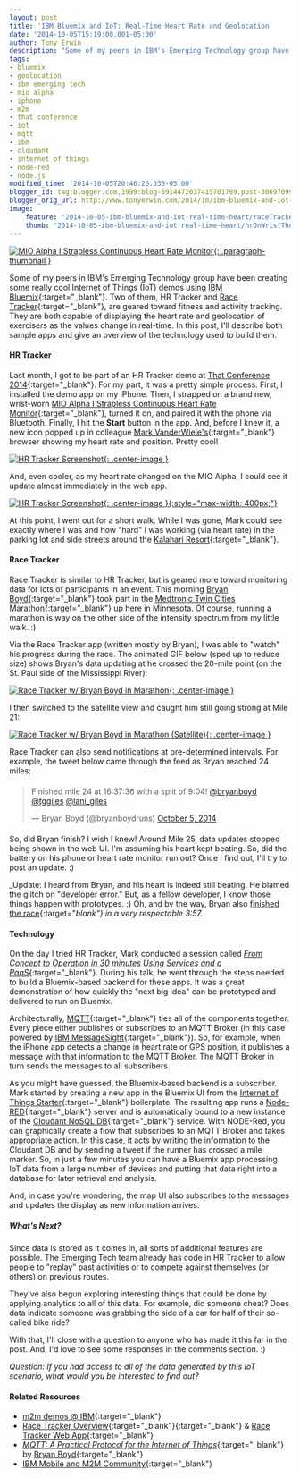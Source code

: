 ```yaml
---
layout: post
title: 'IBM Bluemix and IoT: Real-Time Heart Rate and Geolocation'
date: '2014-10-05T15:19:00.001-05:00'
author: Tony Erwin
description: "Some of my peers in IBM's Emerging Technology group have been creating some really cool Internet of Things (IoT) demos using IBM Bluemix. Two of them, HR Tracker and Race Tracker, are geared toward fitness and activity tracking. They are both capable of displaying the heart rate and geolocation of exercisers as the values change in real-time. In this post, I'll describe both sample apps and give an overview of the technology used to build them."
tags:
- bluemix
- geolocation
- ibm emerging tech
- mio alpha
- iphone
- m2m
- that conference
- iot
- mqtt
- ibm
- cloudant
- internet of things
- node-red
- node.js
modified_time: '2014-10-05T20:46:26.336-05:00'
blogger_id: tag:blogger.com,1999:blog-5914472037415701789.post-3069709968825056377
blogger_orig_url: http://www.tonyerwin.com/2014/10/ibm-bluemix-and-iot-real-time-heart.html
image:
    feature: "2014-10-05-ibm-bluemix-and-iot-real-time-heart/raceTracker3_2to1Ratio.gif"
    thumb: "2014-10-05-ibm-bluemix-and-iot-real-time-heart/hrOnWristThumb.png"
---
```


[![MIO Alpha I Strapless Continuous Heart Rate Monitor](/images/2014-10-05-ibm-bluemix-and-iot-real-time-heart/hrOnWrist.JPG){: .paragraph-thumbnail }](/images/2014-10-05-ibm-bluemix-and-iot-real-time-heart/hrOnWrist.JPG)

Some of my peers in IBM's Emerging Technology group have been creating some really cool Internet of Things (IoT) demos using [IBM Bluemix](https://www.bluemix.net){:target="_blank"}. Two of them, HR Tracker and [Race Tracker](http://m2m.demos.ibm.com/sports.html){:target="_blank"}, are geared toward fitness and activity tracking. They are both capable of displaying the heart rate and geolocation of exercisers as the values change in real-time. In this post, I'll describe both sample apps and give an overview of the technology used to build them.

#### HR Tracker

Last month, I got to be part of an HR Tracker demo at [That Conference 2014](http://www.tonyerwin.com/2014/08/ibm-bluemix-and-that-conference-2014.html){:target="_blank"}. For my part, it was a pretty simple process. First, I installed the demo app on my iPhone. Then, I strapped on a brand new, wrist-worn [MIO Alpha I Strapless Continuous Heart Rate Monitor](http://smile.amazon.com/gp/product/B00BJ6HLDI/ref=smi_www_rcolv2_go_smi?ie=UTF8&amp;redirect=true){:target="_blank"}, turned it on, and paired it with the phone via Bluetooth. Finally, I hit the **Start** button in the app. And, before I knew it, a new icon popped up in colleague [Mark VanderWiele's](https://twitter.com/MarkVanderwiele){:target="_blank"} browser showing my heart rate and position. Pretty cool!

[![HR Tracker Screenshot](/images/2014-10-05-ibm-bluemix-and-iot-real-time-heart/hrScreenshot.png){: .center-image }](/images/2014-10-05-ibm-bluemix-and-iot-real-time-heart/hrScreenshot.png)

And, even cooler, as my heart rate changed on the MIO Alpha, I could see it update almost immediately in the web app. 

[![HR Tracker Screenshot](/images/2014-10-05-ibm-bluemix-and-iot-real-time-heart/hrMonitorAndScreen.JPG){: .center-image }{:style="max-width: 400px;"}](/images/2014-10-05-ibm-bluemix-and-iot-real-time-heart/hrMonitorAndScreen.JPG)

At this point, I went out for a short walk. While I was gone, Mark could see exactly where I was and how "hard" I was working (via heart rate) in the parking lot and side streets around the [Kalahari Resort](http://www.kalahariresorts.com/wisconsin){:target="_blank"}.

#### Race Tracker

Race Tracker is similar to HR Tracker, but is geared more toward monitoring data for lots of participants in an event. This morning [Bryan Boyd](https://twitter.com/bryanboyd){:target="_blank"} took part in the [Medtronic Twin Cities Marathon](https://www.tcmevents.org/events/medtronic_twin_cities_marathon_weekend_-_october_3-5_2014/marathon/){:target="_blank"} up here in Minnesota. Of course, running a marathon is way on the other side of the intensity spectrum from my little walk. :)

Via the Race Tracker app (written mostly by Bryan), I was able to "watch" his progress during the race. The animated GIF below (sped up to reduce size) shows Bryan's data updating at he crossed the 20-mile point (on the St. Paul side of the Mississippi River):

[![Race Tracker w/ Bryan Boyd in Marathon](/images/2014-10-05-ibm-bluemix-and-iot-real-time-heart/raceTracker2_800.gif){: .center-image }](/images/2014-10-05-ibm-bluemix-and-iot-real-time-heart/raceTracker2_800.gif)

I then switched to the satellite view and caught him still going strong at Mile 21:

[![Race Tracker w/ Bryan Boyd in Marathon (Satellite)](/images/2014-10-05-ibm-bluemix-and-iot-real-time-heart/raceTracker3_800.gif){: .center-image }](/images/2014-10-05-ibm-bluemix-and-iot-real-time-heart/raceTracker3_800.gif)

Race Tracker can also send notifications at pre-determined intervals. For example, the tweet below came through the feed as Bryan reached 24 miles:

<div style="margin-top:20px;margin-bottom:20px;width:100%;"><blockquote class="twitter-tweet tw-align-center" lang="en"><p>Finished mile 24 at 16:37:36 with a split of 9:04! <a href="https://twitter.com/bryanboyd">@bryanboyd</a> <a href="https://twitter.com/tggiles">@tggiles</a> <a href="https://twitter.com/Lani_Giles">@lani_giles</a></p>&mdash; Bryan Boyd (@bryanboydruns) <a href="https://twitter.com/bryanboydruns/status/518802193399291906">October 5, 2014</a></blockquote><script async src="//platform.twitter.com/widgets.js" charset="utf-8"></script></div>

So, did Bryan finish? I wish I knew! Around Mile 25, data updates stopped being shown in the web UI. I'm assuming his heart kept beating. So, did the battery on his phone or heart rate monitor run out? Once I find out, I'll try to post an update. :)

_Update: I heard from Bryan, and his heart is indeed still beating. He blamed the glitch on "developer error." But, as a fellow developer, I know those things happen with prototypes. :) Oh, and by the way, Bryan also [finished the race](http://www.strava.com/activities/203750901/overview){:target="_blank"} in a very respectable 3:57._

#### Technology

On the day I tried HR Tracker, Mark conducted a session called [_From Concept to Operation in 30 minutes Using Services and a PaaS_](https://www.thatconference.com/sessions/session/5473){:target="_blank"}. During his talk, he went through the steps needed to build a Bluemix-based backend for these apps. It was a great demonstration of how quickly the "next big idea" can be prototyped and delivered to run on Bluemix.

Architecturally, [MQTT](http://mqtt.org/){:target="_blank"} ties all of the components together. Every piece either publishes or subscribes to an MQTT Broker (in this case powered by [IBM MessageSight](http://www-03.ibm.com/software/products/en/messagesight){:target="_blank"}). So, for example, when the iPhone app detects a change in heart rate or GPS position, it publishes a message with that information to the MQTT Broker. The MQTT Broker in turn sends the messages to all subscribers.

As you might have guessed, the Bluemix-based backend is a subscriber. Mark started by creating a new app in the Bluemix UI from the [Internet of Things Starter](https://console.ng.bluemix.net/catalog/starters/internet-of-things-platform-starter){:target="_blank"} boilerplate. The resulting app runs a [Node-RED](http://nodered.org/){:target="_blank"} server and is automatically bound to a new instance of the [Cloudant NoSQL DB](https://console.ng.bluemix.net/catalog/services/cloudant-nosql-db){:target="_blank"} service. With NODE-Red, you can graphically create a flow that subscribes to an MQTT Broker and takes appropriate action. In this case, it acts by writing the information to the Cloudant DB and by sending a tweet if the runner has crossed a mile marker. So, in just a few minutes you can have a Bluemix app processing IoT data from a large number of devices and putting that data right into a database for later retrieval and analysis.

And, in case you're wondering, the map UI also subscribes to the messages and updates the display as new information arrives.

##### What's Next?

Since data is stored as it comes in, all sorts of additional features are possible. The Emerging Tech team already has code in HR Tracker to allow people to "replay" past activities or to compete against themselves (or others) on previous routes.

They've also begun exploring interesting things that could be done by applying analytics to all of this data. For example, did someone cheat? Does data indicate someone was grabbing the side of a car for half of their so-called bike ride?

With that, I'll close with a question to anyone who has made it this far in the post. And, I'd love to see some responses in the comments section. :)

_Question: If you had access to all of the data generated by this IoT scenario, what would you be interested to find out?_

#### Related Resources

- [m2m demos @ IBM](http://m2m.demos.ibm.com/index.html){:target="_blank"}
- [Race Tracker Overview](http://m2m.demos.ibm.com/sports.html){:target="_blank"}{:target="_blank"} & [Race Tracker Web App](http://racetracker.mybluemix.net/){:target="_blank"}
- [_MQTT: A Practical Protocol for the Internet of Things_](http://www.slideshare.net/BryanBoyd/mqtt-austin-api){:target="_blank"} by [Bryan Boyd](https://twitter.com/bryanboyd){:target="_blank"}
- [IBM Mobile and M2M Community](https://www.ibm.com/developerworks/community/blogs/c565c720-fe84-4f63-873f-607d87787327/tags/blog?lang=en){:target="_blank"}

